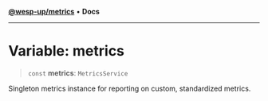 [**@wesp-up/metrics**](../README.md) • **Docs**

***

# Variable: metrics

> `const` **metrics**: `MetricsService`

Singleton metrics instance for reporting on custom, standardized metrics.
